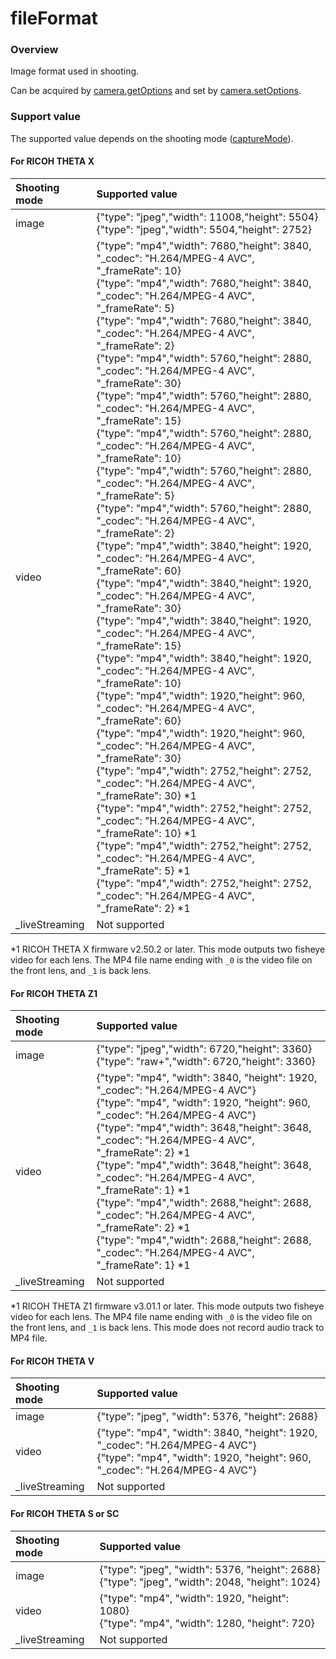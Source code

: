 # fileFormat

### Overview

Image format used in shooting.

Can be acquired by [camera.getOptions](../commands/camera.get_options.md) and set by [camera.setOptions](../commands/camera.set_options.md).

### Support value

The supported value depends on the shooting mode ([captureMode](capture_mode.md)).

#### For RICOH THETA X

| Shooting mode | Supported value |
|:--|:--|
| image | {"type": "jpeg","width": 11008,"height": 5504}<br>{"type": "jpeg","width": 5504,"height": 2752} |
| video | {"type": "mp4","width": 7680,"height": 3840, "_codec": "H.264/MPEG-4 AVC", "_frameRate": 10}<br>{"type": "mp4","width": 7680,"height": 3840, "_codec": "H.264/MPEG-4 AVC", "_frameRate": 5}<br>{"type": "mp4","width": 7680,"height": 3840, "_codec": "H.264/MPEG-4 AVC", "_frameRate": 2}<br>{"type": "mp4","width": 5760,"height": 2880, "_codec": "H.264/MPEG-4 AVC", "_frameRate": 30}<br>{"type": "mp4","width": 5760,"height": 2880, "_codec": "H.264/MPEG-4 AVC", "_frameRate": 15}<br>{"type": "mp4","width": 5760,"height": 2880, "_codec": "H.264/MPEG-4 AVC", "_frameRate": 10}<br>{"type": "mp4","width": 5760,"height": 2880, "_codec": "H.264/MPEG-4 AVC", "_frameRate": 5}<br>{"type": "mp4","width": 5760,"height": 2880, "_codec": "H.264/MPEG-4 AVC", "_frameRate": 2}<br>{"type": "mp4","width": 3840,"height": 1920, "_codec": "H.264/MPEG-4 AVC", "_frameRate": 60}<br>{"type": "mp4","width": 3840,"height": 1920, "_codec": "H.264/MPEG-4 AVC", "_frameRate": 30}<br>{"type": "mp4","width": 3840,"height": 1920, "_codec": "H.264/MPEG-4 AVC", "_frameRate": 15}<br>{"type": "mp4","width": 3840,"height": 1920, "_codec": "H.264/MPEG-4 AVC", "_frameRate": 10}<br>{"type": "mp4","width": 1920,"height": 960, "_codec": "H.264/MPEG-4 AVC", "_frameRate": 60}<br>{"type": "mp4","width": 1920,"height": 960, "_codec": "H.264/MPEG-4 AVC", "_frameRate": 30}<br>{"type": "mp4","width": 2752,"height": 2752, "_codec": "H.264/MPEG-4 AVC", "_frameRate": 30} \*1<br>{"type": "mp4","width": 2752,"height": 2752, "_codec": "H.264/MPEG-4 AVC", "_frameRate": 10} \*1<br>{"type": "mp4","width": 2752,"height": 2752, "_codec": "H.264/MPEG-4 AVC", "_frameRate": 5} \*1<br>{"type": "mp4","width": 2752,"height": 2752, "_codec": "H.264/MPEG-4 AVC", "_frameRate": 2} \*1 |
| \_liveStreaming | Not supported |

\*1 RICOH THETA X firmware v2.50.2 or later. This mode outputs two fisheye video for each lens. The MP4 file name ending with `_0` is the video file on the front lens, and `_1` is back lens.  

#### For RICOH THETA Z1

| Shooting mode | Supported value |
|:--|:--|
| image | {"type": "jpeg","width": 6720,"height": 3360}<br>{"type": "raw+","width": 6720,"height": 3360} |
| video | {"type": "mp4", "width": 3840, "height": 1920, "\_codec": "H.264/MPEG-4 AVC"}<br>{"type": "mp4", "width": 1920, "height": 960, "\_codec": "H.264/MPEG-4 AVC"}<br>{"type": "mp4","width": 3648,"height": 3648, "\_codec": "H.264/MPEG-4 AVC", "_frameRate": 2} \*1<br>{"type": "mp4","width": 3648,"height": 3648, "\_codec": "H.264/MPEG-4 AVC", "\_frameRate": 1} \*1<br>{"type": "mp4","width": 2688,"height": 2688, "\_codec": "H.264/MPEG-4 AVC", "\_frameRate": 2} \*1<br>{"type": "mp4","width": 2688,"height": 2688, "\_codec": "H.264/MPEG-4 AVC", "\_frameRate": 1} \*1 |
| \_liveStreaming | Not supported |

\*1 RICOH THETA Z1 firmware v3.01.1 or later. This mode outputs two fisheye video for each lens. The MP4 file name ending with `_0` is the video file on the front lens, and `_1` is back lens. This mode does not record audio track to MP4 file.  

#### For RICOH THETA V

| Shooting mode | Supported value |
|:--|:--|
| image | {"type": "jpeg", "width": 5376, "height": 2688} |
| video | {"type": "mp4", "width": 3840, "height": 1920, "\_codec": "H.264/MPEG-4 AVC"}<br>{"type": "mp4", "width": 1920, "height": 960, "\_codec": "H.264/MPEG-4 AVC"} |
| \_liveStreaming | Not supported |

#### For RICOH THETA S or SC

| Shooting mode | Supported value |
|:--|:--|
| image | {"type": "jpeg", "width": 5376, "height": 2688}<br>{"type": "jpeg", "width": 2048, "height": 1024} |
| video | {"type": "mp4", "width": 1920, "height": 1080}<br>{"type": "mp4", "width": 1280, "height": 720} |
| \_liveStreaming | Not supported |
